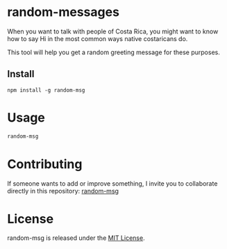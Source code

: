 # random-messages

When you want to talk with people of Costa Rica, you might want to know how to say Hi in the most common ways native costaricans do.

This tool will help you get a random greeting message for these purposes.

## Install

```npm
npm install -g random-msg
```

# Usage

```bash
random-msg
```

# Contributing
If someone wants to add or improve something, I invite you to collaborate directly in this repository: [random-msg](https://github.com/platzi/npm-random-msg)

# License
random-msg is released under the [MIT License](https://opensource.org/licenses/MIT).